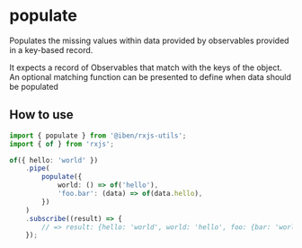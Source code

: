 # populate

Populates the missing values within data provided by observables provided in a key-based record.

It expects a record of Observables that match with the keys of the object. An optional matching function can be presented to define when data should be populated

## How to use

```typescript
import { populate } from '@iben/rxjs-utils';
import { of } from 'rxjs';

of({ hello: 'world' })
	.pipe(
		populate({
			world: () => of('hello'),
			'foo.bar': (data) => of(data.hello),
		})
	)
	.subscribe((result) => {
		// => result: {hello: 'world', world: 'hello', foo: {bar: 'world'}}
	});
```
